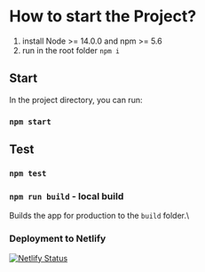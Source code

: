 # How to start the Project?

1. install Node >= 14.0.0 and npm >= 5.6 
2. run in the root folder `npm i`
## Start
In the project directory, you can run:
### `npm start`
## Test
### `npm test`

### `npm run build` - local build

Builds the app for production to the `build` folder.\

### Deployment to Netlify

[![Netlify Status](https://api.netlify.com/api/v1/badges/d970d231-098d-42b7-ba27-11da29fad47b/deploy-status)](https://app.netlify.com/sites/glittering-dango-8f0cb8/deploys)

